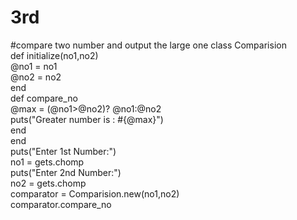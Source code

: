 # 3rd
#compare two number and output the large one
class Comparision  
def initialize(no1,no2)  
@no1 = no1  
@no2 = no2  
end  
def compare_no  
@max = (@no1>@no2)? @no1:@no2  
puts("Greater number is  : #{@max}")  
end  
end  
puts("Enter 1st Number:")  
no1 = gets.chomp  
puts("Enter 2nd Number:")  
no2 = gets.chomp  
comparator = Comparision.new(no1,no2)  
comparator.compare_no 
